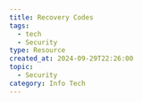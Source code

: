 ```yaml
---
title: Recovery Codes
tags:
  - tech
  - Security
type: Resource
created_at: 2024-09-29T22:26:00
topic:
  - Security
category: Info Tech
---
```

